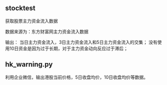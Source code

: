 ## stocktest
获取股票主力资金流入数据

数据来源为：东方财富网主力资金流入数据

输出：
当日主力资金流入，3日主力资金流入和5日主力资金流入的交集；
没有使用10日资金是因为过于长期，对于主力资金动向反应过于滞后；

## hk_warning.py

利用企业微信，输出港股当前价格，5日收盘均价，10日收盘均价等数据。
